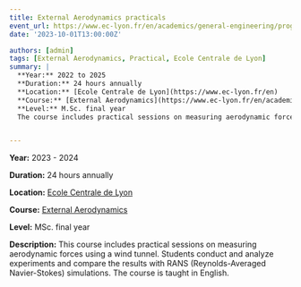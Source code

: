 ```yaml
---
title: External Aerodynamics practicals
event_url: https://www.ec-lyon.fr/en/academics/general-engineering/programme-formation/parcours-electif/optional-courses-curriculum?cours=2858519
date: '2023-10-01T13:00:00Z'

authors: [admin]
tags: [External Aerodynamics, Practical, Ecole Centrale de Lyon]
summary: |
  **Year:** 2022 to 2025
  **Duration:** 24 hours annually  
  **Location:** [Ecole Centrale de Lyon](https://www.ec-lyon.fr/en)  
  **Course:** [External Aerodynamics](https://www.ec-lyon.fr/en/academics/general-engineering/programme-formation/parcours-electif/optional-courses-curriculum?cours=2858519)  
  **Level:** M.Sc. final year  
  The course includes practical sessions on measuring aerodynamic forces in a wind tunnel. Students design and conduct experiments, analyze the results, and compare them with RANS (Reynolds-Averaged Navier-Stokes) simulations. Instruction is conducted in English.


---
```

**Year:** 2023 - 2024

**Duration:** 24 hours annually

**Location:** [Ecole Centrale de Lyon](https://www.ec-lyon.fr/en)

**Course:** [External Aerodynamics](https://www.ec-lyon.fr/en/academics/general-engineering/programme-formation/parcours-electif/optional-courses-curriculum?cours=2858519)

**Level:** MSc. final year

**Description:** This course includes practical sessions on measuring aerodynamic forces using a wind tunnel. Students conduct and analyze experiments and compare the results with RANS (Reynolds-Averaged Navier-Stokes) simulations. The course is taught in English.
